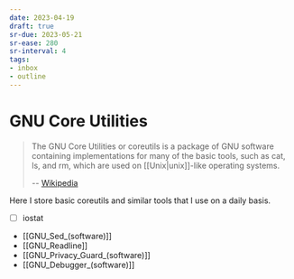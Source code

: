 ```yaml
---
date: 2023-04-19
draft: true
sr-due: 2023-05-21
sr-ease: 280
sr-interval: 4
tags:
- inbox
- outline
---
```


# GNU Core Utilities

> The GNU Core Utilities or coreutils is a package of GNU software containing
> implementations for many of the basic tools, such as cat, ls, and rm, which
> are used on [[Unix|unix]]-like operating systems.
>
> -- [Wikipedia](https://en.wikipedia.org/wiki/GNU_Core_Utilities)

Here I store basic coreutils and similar tools that I use on a daily basis.

- [ ] iostat
- [[GNU_Sed_(software)]]
- [[GNU_Readline]]
- [[GNU_Privacy_Guard_(software)]]
- [[GNU_Debugger_(software)]]